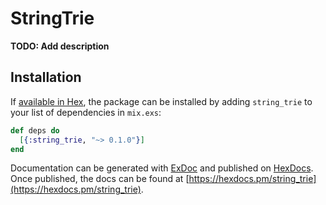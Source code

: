 # StringTrie

**TODO: Add description**

## Installation

If [available in Hex](https://hex.pm/docs/publish), the package can be installed
by adding `string_trie` to your list of dependencies in `mix.exs`:

```elixir
def deps do
  [{:string_trie, "~> 0.1.0"}]
end
```

Documentation can be generated with [ExDoc](https://github.com/elixir-lang/ex_doc)
and published on [HexDocs](https://hexdocs.pm). Once published, the docs can
be found at [https://hexdocs.pm/string_trie](https://hexdocs.pm/string_trie).

